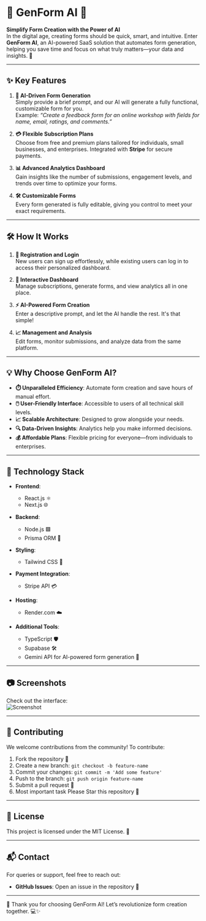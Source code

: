 # 🌟 GenForm AI 🌟

**Simplify Form Creation with the Power of AI**  
In the digital age, creating forms should be quick, smart, and intuitive. Enter **GenForm AI**, an AI-powered SaaS solution that automates form generation, helping you save time and focus on what truly matters—your data and insights. 🚀

---

## ✨ Key Features

1. **🤖 AI-Driven Form Generation**  
   Simply provide a brief prompt, and our AI will generate a fully functional, customizable form for you.  
   Example: _“Create a feedback form for an online workshop with fields for name, email, ratings, and comments.”_

2. **💳 Flexible Subscription Plans**  
   Choose from free and premium plans tailored for individuals, small businesses, and enterprises. Integrated with **Stripe** for secure payments.

3. **📊 Advanced Analytics Dashboard**  
   Gain insights like the number of submissions, engagement levels, and trends over time to optimize your forms.

4. **🛠️ Customizable Forms**  
   Every form generated is fully editable, giving you control to meet your exact requirements.

---

## 🛠️ How It Works

1. **🔑 Registration and Login**  
   New users can sign up effortlessly, while existing users can log in to access their personalized dashboard.

2. **📂 Interactive Dashboard**  
   Manage subscriptions, generate forms, and view analytics all in one place.

3. **⚡ AI-Powered Form Creation**  
   Enter a descriptive prompt, and let the AI handle the rest. It's that simple!

4. **📈 Management and Analysis**  
   Edit forms, monitor submissions, and analyze data from the same platform.

---

## 💡 Why Choose GenForm AI?

- **⏱️ Unparalleled Efficiency**: Automate form creation and save hours of manual effort.
- **🖱️ User-Friendly Interface**: Accessible to users of all technical skill levels.
- **📈 Scalable Architecture**: Designed to grow alongside your needs.
- **🔍 Data-Driven Insights**: Analytics help you make informed decisions.
- **💰 Affordable Plans**: Flexible pricing for everyone—from individuals to enterprises.

---

## 🚀 Technology Stack

- **Frontend**:  
  - React.js ⚛️  
  - Next.js 🌐  

- **Backend**:  
  - Node.js 🟩  
  - Prisma ORM 📜  

- **Styling**:  
  - Tailwind CSS 🎨  

- **Payment Integration**:  
  - Stripe API 💳  

- **Hosting**:  
  - Render.com ☁️  

- **Additional Tools**:  
  - TypeScript 🛡️  
  - Supabase 🛠️  
  - Gemini API for AI-powered form generation 🔮  

---


## 📷 Screenshots

Check out the interface:  
![Screenshot](https://drive.google.com/file/d/1Tj6GSB7AgsqkcVb5aYsIvAbmpKZjJ5tA/view?usp=drive_link)

---



## 🤝 Contributing

We welcome contributions from the community! To contribute:  
1. Fork the repository 🍴  
2. Create a new branch: `git checkout -b feature-name`  
3. Commit your changes: `git commit -m 'Add some feature'`  
4. Push to the branch: `git push origin feature-name`  
5. Submit a pull request 🚀
6. Most important task Please Star this repository 🌟

---

## 📜 License

This project is licensed under the MIT License. 📄

---

## 📬 Contact

For queries or support, feel free to reach out:  
- **GitHub Issues**: Open an issue in the repository 🐛  

---

🌟 Thank you for choosing GenForm AI! Let’s revolutionize form creation together. 💻✨
